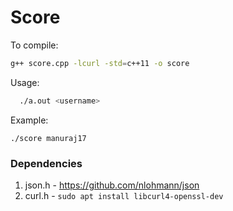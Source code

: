 # Score

To compile:
```bash 
g++ score.cpp -lcurl -std=c++11 -o score
```

Usage: 
```bash
  ./a.out <username>
```

Example: 
```
./score manuraj17 
```

### Dependencies 

 1. json.h - https://github.com/nlohmann/json
 2. curl.h - `sudo apt install libcurl4-openssl-dev`

